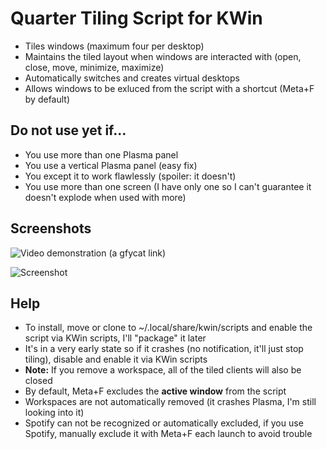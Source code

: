 # Quarter Tiling Script for KWin
- Tiles windows (maximum four per desktop)
- Maintains the tiled layout when windows are interacted with (open, close, move, minimize, maximize)
- Automatically switches and creates virtual desktops
- Allows windows to be exluced from the script with a shortcut (Meta+F by default)

## Do not use yet if...
- You use more than one Plasma panel
- You use a vertical Plasma panel (easy fix)
- You except it to work flawlessly (spoiler: it doesn't)
- You use more than one screen (I have only one so I can't guarantee it doesn't explode when used with more)

## Screenshots

![Video demonstration (a gfycat link)](https://gfycat.com/TintedRepentantKawala)


![Screenshot](https://u.teknik.io/IZz6t.png)


## Help
- To install, move or clone to ~/.local/share/kwin/scripts and enable the script via KWin scripts, I'll "package" it later
- It's in a very early state so if it crashes (no notification, it'll just stop tiling), disable and enable it via KWin scripts
- **Note:** If you remove a workspace, all of the tiled clients will also be closed
- By default, Meta+F excludes the **active window** from the script
- Workspaces are not automatically removed (it crashes Plasma, I'm still looking into it)
- Spotify can not be recognized or automatically excluded, if you use Spotify, manually exclude it with Meta+F each launch to avoid trouble
